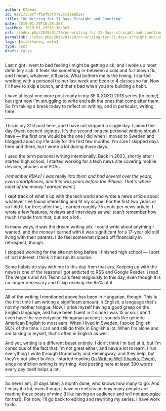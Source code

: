 ```yaml
---
author: KTamas
id: 9a217358cf7fb9f9cf3792ccdaaab2e7
title: "On Writing for 31 Days Straight and Counting"
date: 2019-01-29T16:38:36Z
lastMod: 2019-01-29T16:38:36Z
url: /index.php/2019/01/29/on-writing-for-31-days-straight-and-counting/
permalink: /index.php/2019/01/29/on-writing-for-31-days-straight-and-counting/
tags: [milestones, meta]
type: post
draft: false
---
```

Last night I went to bed feeling I might be getting sick, and I woke up most definitely sick. It feels like something in-between a cold and full-blown flu, and I mean, whatever, it'll pass. What bothers me is the timing: I started working with a personal trainer last week and been to 4 classes so far. Now I'll have to skip a bunch, and that's bad when you are building a habit.

I have at least one more post ready in my SF & XOXO 2018 series (to come), but right now I'm struggling to write end edit the ones that come after them. So I'm taking a break today to reflect on writing, and in particular, writing here.

---

This is my 31st post here, and I have not skipped a single day. I joined the day Owen opened signups. It's the second longest personal writing streak I have — the first one would be the one I did when I moved to Sweden and blogged about my life daily for the first few months. I'm sure I skipped days here and there, but I wrote a lot during those days.

I used the term personal writing intentionally. Back in 2003, shortly after I started high school, I started working for a tech news site covering mobile devices, phones and PDAs. 

*(remember PDAs? I was* really *into them and had several over the years, even smartphones, and this was years before the iPhone. That's where most of the money I earned went.)*

I kept track of what's up with the tech world and wrote a news article about whatever I've found interesting and fit my scope. For the first two years or so I did it for free; after that, I earned roughly 75 cents per news article. I wrote a few features, reviews and interviews as well (can't remember how much I made from that, but not a lot).

In many ways, it was the dream writing job. I could write about anything I wanted, and the money I earned with it was significant for a 17-year old still living with their parents. I do feel somewhat ripped off financially in retrospect, though.

I stopped working for the site not long before I finished high school — I sort of lost interest. I think it had run its course.

Some habits do stay with me to this day from that era. Keeping up with the news is one of the reasons I got addicted to RSS and Google Reader. I read The Verge's and Ars Technica's feed religiously to this day, even though it is no longer necessary and I skip reading like 95% of it.

---

All of the writing I mentioned above has been in Hungarian, though. This is the first time I am writing a significant amount in English, a language that's not my mother tongue. Now, I pride myself having a good grasp on the English language, and have been fluent in it since I was 15 or so. I don't even have the stereotypical Hungarian accent; it sounds like generic American English to most ears. When I lived in Sweden, I spoke English 90% of the time. I can and still do think in English a lot. When I'm alone and am talking to myself, that's often in English as well.

And yet, writing is a different beast entirely. I don't think I'm bad at it, but I'm conscious of the fact that I'm not great either, and have a lot to learn. I run everything I write through Grammarly and Hemingway, and they help, but they're not silver bullets. I started reading [On Writing Well](https://www.amazon.com/dp/B0090RVGW0/) ([thanks, Owen](https://writetogether.space/posts/owen/the-tyranny-of-writing)), since nonfiction writing is my thing. And posting here at least 300 words every day itself helps a lot.

---

So here I am, 31 days later; a month done, who knows how many to go. And I enjoy it a lot, even though I have no metrics on how many people are reading these posts of mine (I like having an audience and will not apologize for that). For now, I'll go back to editing and rewriting my series. I have work to do.
